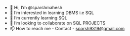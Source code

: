 - 👋 Hi, I’m @sparshmahesh
- 👀 I’m interested in learning DBMS i.e SQL
- 🌱 I’m currently learning SQL
- 💞️ I’m looking to collaborate on SQL PROJECTS
- 📫 How to reach me - Contact - sparsh9319@gmail.com

<!---
sparshmahesh/sparshmahesh is a ✨ special ✨ repository because its `README.md` (this file) appears on your GitHub profile.
You can click the Preview link to take a look at your changes.
--->
